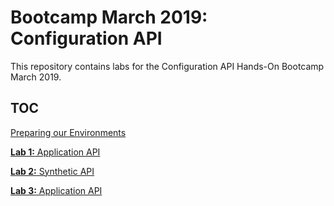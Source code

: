 # Bootcamp March 2019: Configuration API

This repository contains labs for the Configuration API Hands-On Bootcamp March  2019.

## TOC

[Preparing our Environments](/labs/preparation)

[**Lab 1:** Application API](/applicationapi)

[**Lab 2:** Synthetic API](/syntheticapi)

[**Lab 3:** Application API](/applicationapi)
